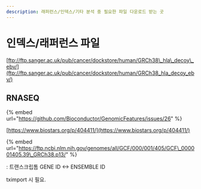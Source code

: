 ```yaml
---
description: 래퍼런스/인덱스/기타 분석 중 필요한 파일 다운로드 받는 곳
---
```


# 인덱스/래퍼런스 파일

[ftp://ftp.sanger.ac.uk/pub/cancer/dockstore/human/GRCh38\_hla\_decoy\_ebv/](ftp://ftp.sanger.ac.uk/pub/cancer/dockstore/human/GRCh38_hla_decoy_ebv/)







## RNASEQ

{% embed url="https://github.com/Bioconductor/GenomicFeatures/issues/26" %}

[https://www.biostars.org/p/404411/](https://www.biostars.org/p/404411/)

{% embed url="https://ftp.ncbi.nlm.nih.gov/genomes/all/GCF/000/001/405/GCF\_000001405.39\_GRCh38.p13/" %}

: 트랜스크립톰 GENE ID &lt;-&gt; ENSEMBLE ID

tximport 시 필요.









